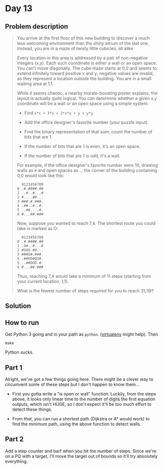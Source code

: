 # Day 13

## Problem description

> You arrive at the first floor of this new building to discover a much less
> welcoming environment than the shiny atrium of the last one. Instead, you are
> in a maze of twisty little cubicles, all alike.
> 
> Every location in this area is addressed by a pair of non-negative integers
> (x,y). Each such coordinate is either a wall or an open space. You can't move
> diagonally. The cube maze starts at 0,0 and seems to extend infinitely toward
> positive x and y; negative values are invalid, as they represent a location
> outside the building. You are in a small waiting area at 1,1.
> 
> While it seems chaotic, a nearby morale-boosting poster explains, the layout is
> actually quite logical. You can determine whether a given x,y coordinate will
> be a wall or an open space using a simple system:
> 
> * Find `x*x + 3*x + 2*x*y + y + y*y`.
> 
> * Add the office designer's favorite number (your puzzle input).
> 
> * Find the binary representation of that sum; count the number of bits that are 1.
> 
> * If the number of bits that are 1 is even, it's an open space.
> 
> * If the number of bits that are 1 is odd, it's a wall.
> 
> For example, if the office designer's favorite number were 10, drawing walls as
> `#` and open spaces as `.`, the corner of the building containing 0,0 would look
> like this:
> 
> ```
>   0123456789
> 0 .#.####.##
> 1 ..#..#...#
> 2 #....##...
> 3 ###.#.###.
> 4 .##..#..#.
> 5 ..##....#.
> 6 #...##.###
> ```
> 
> Now, suppose you wanted to reach 7,4. The shortest route you could take is marked as O:
> 
> ```
>   0123456789
> 0 .#.####.##
> 1 .O#..#...#
> 2 #OOO.##...
> 3 ###O#.###.
> 4 .##OO#OO#.
> 5 ..##OOO.#.
> 6 #...##.###
> ```
> 
> Thus, reaching 7,4 would take a minimum of 11 steps (starting from your current
> location, 1,1).
> 
> What is the fewest number of steps required for you to reach 31,39?

## Solution

## How to run

Get Python 3 going and in your path as `python`. ([virtualenv][1] might help).
Then

`make`

Python sucks.

## Part 1

Alright, we've got a few things going here. There might be a clever way to
circumvent some of these steps but I don't happen to know them…

* First you gotta write a "is open or wall" function. Luckily, from the steps
  above, it looks only linear time to the number of digits the first equation
  outputs, which isn't HUGE, so I don't expect it'll be too much effort to
  detect these things.

* From _that_, you can run a shortest path (Dijkstra or A* would work) to
  find the minimum path, using the above function to detect walls.

## Part 2

Add a step counter and barf when you hit the number of steps. Since we're on
a PQ with a target, I'll move the target out of bounds so it'll try absolutely
everything.

   [1]: https://virtualenv.pypa.io/en/stable/
